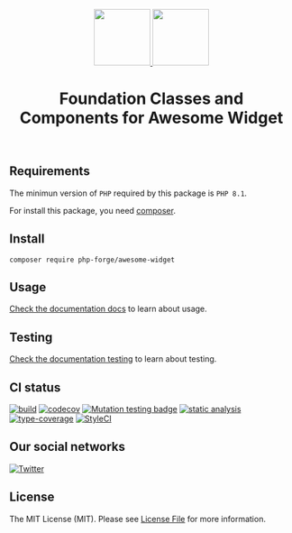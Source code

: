 <p align="center">
    <a href="https://github.com/php-forge/awesome-widget" target="_blank">
        <img src="https://avatars.githubusercontent.com/u/103309199?s%253D400%2526u%253Dca3561c692f53ed7eb290d3bb226a2828741606f%2526v%253D4" height="100px">
    </a>
    <a href="https://github.com/php-forge/awesome-widget" target="_blank">
        <img src="https://cdn-icons-png.flaticon.com/512/5762/5762492.png" height="100px">
    </a>    
    <h1 align="center">Foundation Classes and Components for Awesome Widget</h1>
    <br>
</p>

## Requirements

The minimun version of `PHP` required by this package is `PHP 8.1`.

For install this package, you need [composer](https://getcomposer.org/).

## Install

```shell
composer require php-forge/awesome-widget
```

## Usage

[Check the documentation docs](/docs/README.md) to learn about usage.

## Testing

[Check the documentation testing](/docs/testing.md) to learn about testing.

## CI status

[![build](https://github.com/php-forge/awesome-widget/actions/workflows/build.yml/badge.svg)](https://github.com/php-forge/awesome-widget/actions/workflows/build.yml)
[![codecov](https://codecov.io/gh/php-forge/awesome-widget/branch/main/graph/badge.svg?token=Hpxye21BHA)](https://codecov.io/gh/php-forge/awesome-widget)
[![Mutation testing badge](https://img.shields.io/endpoint?style=flat&url=https%3A%2F%2Fbadge-api.stryker-mutator.io%2Fgithub.com%2Fphp-forge%2Fawesome-widget%2Fmain)](https://dashboard.stryker-mutator.io/reports/github.com/php-forge/awesome-widget/main)
[![static analysis](https://github.com/php-forge/awesome-widget/actions/workflows/static.yml/badge.svg)](https://github.com/php-forge/awesome-widget/actions/workflows/static.yml)
[![type-coverage](https://shepherd.dev/github/php-forge/awesome-widget/coverage.svg)](https://shepherd.dev/github/php-forge/awesome-widget)
[![StyleCI](https://github.styleci.io/repos/494784194/shield?branch=main)](https://github.styleci.io/repos/494784194?branch=main)

## Our social networks

[![Twitter](https://img.shields.io/badge/twitter-follow-1DA1F2?logo=twitter&logoColor=1DA1F2&labelColor=555555?style=flat)](https://twitter.com/Terabytesoftw)

## License

The MIT License (MIT). Please see [License File](LICENSE.md) for more information.
